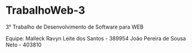 # TrabalhoWeb-3
3° Trabalho de Desenvolvimento de Software para WEB

Equipe:
Malleck Ravyn Leite dos Santos - 389954 
João Pereira de Sousa Neto - 403810

